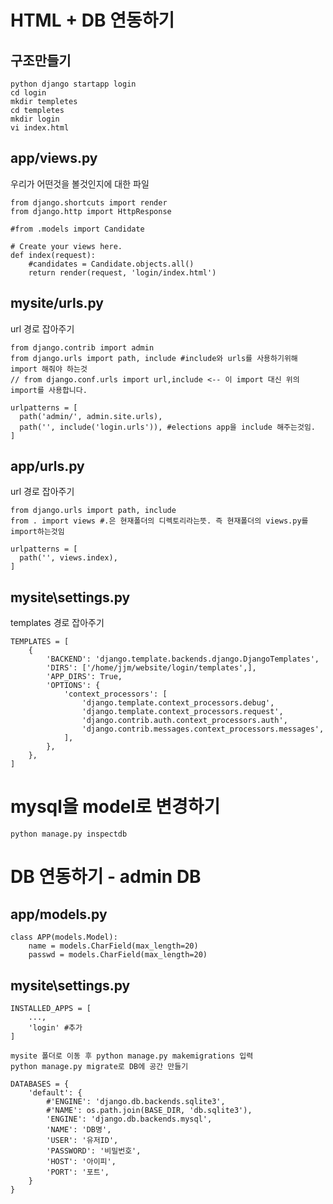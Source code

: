 # HTML + DB 연동하기

## 구조만들기
```
python django startapp login
cd login
mkdir templetes
cd templetes
mkdir login
vi index.html
```

## app/views.py
우리가 어떤것을 볼것인지에 대한 파일

```
from django.shortcuts import render
from django.http import HttpResponse

#from .models import Candidate

# Create your views here.
def index(request):
    #candidates = Candidate.objects.all()
    return render(request, 'login/index.html')
```

## mysite/urls.py
url 경로 잡아주기

```
from django.contrib import admin
from django.urls import path, include #include와 urls를 사용하기위해 import 해줘야 하는것
// from django.conf.urls import url,include <-- 이 import 대신 위의 import를 사용합니다.

urlpatterns = [
  path('admin/', admin.site.urls),
  path('', include('login.urls')), #elections app을 include 해주는것임. 
]
```

## app/urls.py
url 경로 잡아주기

``` 
from django.urls import path, include
from . import views #.은 현재폴더의 디렉토리라는뜻. 즉 현재폴더의 views.py를 import하는것임

urlpatterns = [
  path('', views.index),
]
```


## mysite\settings.py
templates 경로 잡아주기

```
TEMPLATES = [
    {
        'BACKEND': 'django.template.backends.django.DjangoTemplates',
        'DIRS': ['/home/jjm/website/login/templates',],
        'APP_DIRS': True,
        'OPTIONS': {
            'context_processors': [
                'django.template.context_processors.debug',
                'django.template.context_processors.request',
                'django.contrib.auth.context_processors.auth',
                'django.contrib.messages.context_processors.messages',
            ],
        },
    },
]

```
# mysql을 model로 변경하기

```
python manage.py inspectdb
```

# DB 연동하기 - admin DB

## app/models.py

```
class APP(models.Model):
    name = models.CharField(max_length=20)
    passwd = models.CharField(max_length=20)
```

## mysite\settings.py
```
INSTALLED_APPS = [
    ...,
    'login' #추가
]
```

```
mysite 폴더로 이동 후 python manage.py makemigrations 입력
python manage.py migrate로 DB에 공간 만들기
```

```
DATABASES = {
    'default': {
        #'ENGINE': 'django.db.backends.sqlite3',
        #'NAME': os.path.join(BASE_DIR, 'db.sqlite3'),
        'ENGINE': 'django.db.backends.mysql',
        'NAME': 'DB명',
        'USER': '유저ID',
        'PASSWORD': '비밀번호',
        'HOST': '아이피',
        'PORT': '포트',
    }
}
```
















